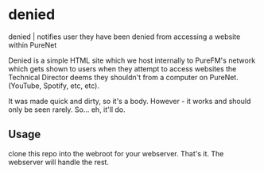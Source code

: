 # denied
denied | notifies user they have been denied from accessing a website within PureNet


Denied is a simple HTML site which we host internally to PureFM's network which gets shown to users when they attempt to access websites the Technical Director deems they shouldn't from a computer on PureNet. (YouTube, Spotify, etc, etc).

It was made quick and dirty, so it's a body. However - it works and should only be seen rarely. So... eh, it'll do.

## Usage
clone this repo into the webroot for your webserver. That's it. The webserver will handle the rest. 